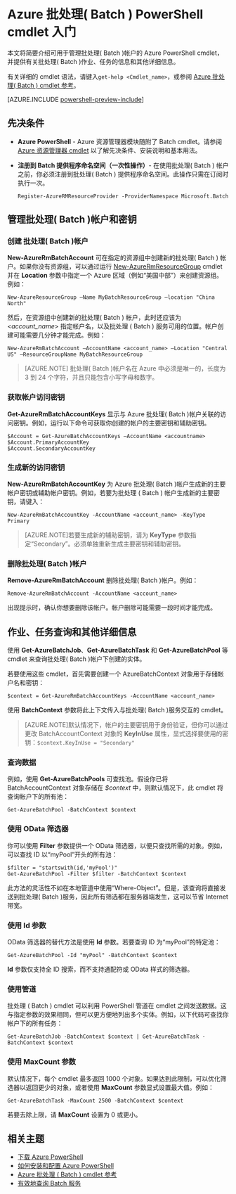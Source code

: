 <properties
   pageTitle="Azure 批处理( Batch ) PowerShell cmdlet 入门 | Azure"
   description="介绍用于管理 Azure 批处理( Batch )服务的 Azure PowerShell cmdlet"
   services="batch"
   documentationCenter=""
   authors="dlepow"
   manager="timlt"
   editor=""/>

<tags
   ms.service="batch"
   ms.date="10/13/2015"
   wacn.date="12/31/2015"/>

# Azure 批处理( Batch ) PowerShell cmdlet 入门
本文将简要介绍可用于管理批处理( Batch )帐户的 Azure PowerShell cmdlet，并提供有关批处理( Batch )作业、任务的信息和其他详细信息。

有关详细的 cmdlet 语法，请键入`get-help <Cmdlet_name>`，或参阅 [Azure 批处理( Batch ) cmdlet 参考](https://msdn.microsoft.com/zh-cn/library/azure/mt125957.aspx)。

[AZURE.INCLUDE [powershell-preview-include](../includes/powershell-preview-include.md)]

## 先决条件

* **Azure PowerShell** - Azure 资源管理器模块随附了 Batch cmdlet。请参阅 [Azure 资源管理器 cmdlet](https://msdn.microsoft.com/library/azure/mt125356.aspx) 以了解先决条件、安装说明和基本用法。



* **注册到 Batch 提供程序命名空间（一次性操作）**- 在使用批处理( Batch ) 帐户之前，你必须注册到批处理( Batch ) 提供程序命名空间。此操作只需在订阅时执行一次。

    ```
    Register-AzureRMResourceProvider -ProviderNamespace Microsoft.Batch
    ```

## 管理批处理( Batch )帐户和密钥


### 创建 批处理( Batch )帐户

**New-AzureRmBatchAccount** 可在指定的资源组中创建新的批处理( Batch ) 帐户。如果你没有资源组，可以通过运行 [New-AzureRmResourceGroup](https://msdn.microsoft.com/library/azure/mt603739.aspx) cmdlet 并在 **Location** 参数中指定一个 Azure 区域（例如“美国中部”）来创建资源组。例如：

```
New-AzureResourceGroup –Name MyBatchResourceGroup –location "China North"
```

然后，在资源组中创建新的批处理( Batch ) 帐户，此时还应该为 <*account\_name*> 指定帐户名，以及批处理 ( Batch ) 服务可用的位置。帐户创建可能需要几分钟才能完成。例如：

```
New-AzureRmBatchAccount –AccountName <account_name> –Location "Central US" –ResourceGroupName MyBatchResourceGroup
```

> [AZURE.NOTE] 批处理( Batch )帐户名在 Azure 中必须是唯一的，长度为 3 到 24 个字符，并且只能包含小写字母和数字。

### 获取帐户访问密钥
**Get-AzureRmBatchAccountKeys** 显示与 Azure 批处理( Batch )帐户关联的访问密钥。例如，运行以下命令可获取你创建的帐户的主要密钥和辅助密钥。

```
$Account = Get-AzureBatchAccountKeys –AccountName <accountname>
$Account.PrimaryAccountKey
$Account.SecondaryAccountKey
```

### 生成新的访问密钥
**New-AzureRmBatchAccountKey** 为 Azure 批处理( Batch )帐户生成新的主要帐户密钥或辅助帐户密钥。例如，若要为批处理 ( Batch ) 帐户生成新的主要密钥，请键入：

```
New-AzureRmBatchAccountKey -AccountName <account_name> -KeyType Primary
```

> [AZURE.NOTE]若要生成新的辅助密钥，请为 **KeyType** 参数指定“Secondary”。必须单独重新生成主要密钥和辅助密钥。

### 删除批处理( Batch )帐户
**Remove-AzureRmBatchAccount** 删除批处理( Batch )帐户。例如：

```
Remove-AzureRmBatchAccount -AccountName <account_name>
```

出现提示时，确认你想要删除该帐户。帐户删除可能需要一段时间才能完成。

## 作业、任务查询和其他详细信息

使用 **Get-AzureBatchJob**、**Get-AzureBatchTask** 和 **Get-AzureBatchPool** 等 cmdlet 来查询批处理( Batch )帐户下创建的实体。

若要使用这些 cmdlet，首先需要创建一个 AzureBatchContext 对象用于存储帐户名和密钥：

```
$context = Get-AzureRmBatchAccountKeys -AccountName <account_name>
```

使用 **BatchContext** 参数将此上下文传入与批处理( Batch )服务交互的 cmdlet。

> [AZURE.NOTE]默认情况下，帐户的主要密钥用于身份验证，但你可以通过更改 BatchAccountContext 对象的 **KeyInUse** 属性，显式选择要使用的密钥：`$context.KeyInUse = "Secondary"`


### 查询数据

例如，使用 **Get-AzureBatchPools** 可查找池。假设你已将 BatchAccountContext 对象存储在 *$context* 中，则默认情况下，此 cmdlet 将查询帐户下的所有池：

```
Get-AzureBatchPool -BatchContext $context
```
### 使用 OData 筛选器

你可以使用 **Filter** 参数提供一个 OData 筛选器，以便只查找所需的对象。例如，可以查找 ID 以“myPool”开头的所有池：

```
$filter = "startswith(id,'myPool')"
Get-AzureBatchPool -Filter $filter -BatchContext $context
```

此方法的灵活性不如在本地管道中使用“Where-Object”。但是，该查询将直接发送到批处理( Batch )服务，因此所有筛选都在服务器端发生，这可以节省 Internet 带宽。

### 使用 Id 参数

OData 筛选器的替代方法是使用 **Id** 参数。若要查询 ID 为“myPool”的特定池：

```
Get-AzureBatchPool -Id "myPool" -BatchContext $context

```
**Id** 参数仅支持全 ID 搜索，而不支持通配符或 OData 样式的筛选器。

### 使用管道

批处理 ( Batch ) cmdlet 可以利用 PowerShell 管道在 cmdlet 之间发送数据。这与指定参数的效果相同，但可以更方便地列出多个实体。例如，以下代码可查找你帐户下的所有任务：

```
Get-AzureBatchJob -BatchContext $context | Get-AzureBatchTask -BatchContext $context
```

### 使用 MaxCount 参数

默认情况下，每个 cmdlet 最多返回 1000 个对象。如果达到此限制，可以优化筛选器以返回更少的对象，或者使用 **MaxCount** 参数显式设置最大值。例如：

```
Get-AzureBatchTask -MaxCount 2500 -BatchContext $context

```

若要去除上限，请 **MaxCount** 设置为 0 或更小。

## 相关主题
* [下载 Azure PowerShell](http://go.microsoft.com/?linkid=9811175)
* [如何安装和配置 Azure PowerShell](/documentation/articles/powershell-install-configure)
* [Azure 批处理 ( Batch ) cmdlet 参考](https://msdn.microsoft.com/library/azure/mt125957.aspx)
* [有效地查询 Batch 服务](/documentation/articles/batch-efficient-list-queries)

<!---HONumber=Mooncake_1221_2015-->